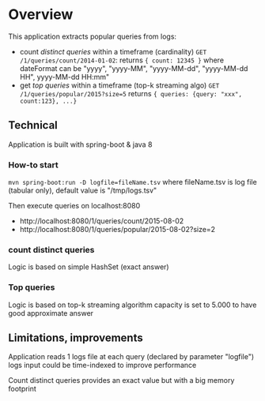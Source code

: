# Overview
This application extracts popular queries from logs:
* count *distinct queries* within a timeframe (cardinality)
  `GET /1/queries/count/2014-01-02`: returns `{ count: 12345 }` where dateFormat can be "yyyy", "yyyy-MM", "yyyy-MM-dd", "yyyy-MM-dd HH", yyyy-MM-dd HH:mm"
* get *top queries* within a timeframe (top-k streaming algo)
  `GET /1/queries/popular/2015?size=5` returns `{ queries: {query: "xxx", count:123}, ...}`


## Technical
Application is built with spring-boot & java 8

### How-to start
`mvn spring-boot:run -D logfile=fileName.tsv`
where fileName.tsv is log file (tabular only), default value is "/tmp/logs.tsv"

Then execute queries on localhost:8080
* http://localhost:8080/1/queries/count/2015-08-02
* http://localhost:8080/1/queries/popular/2015-08-02?size=2


### count distinct queries
Logic is based on simple HashSet (exact answer)

### Top queries
Logic is based on top-k streaming algorithm
capacity is set to 5.000 to have good approximate answer


## Limitations, improvements
Application reads 1 logs file at each query (declared by parameter "logfile")
logs input could be time-indexed to improve performance

Count distinct queries provides an exact value but with a big memory footprint 
